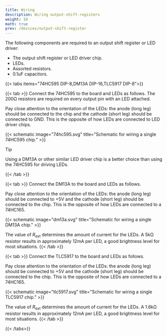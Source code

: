 ```yaml
---
title: Wiring
description: Wiring output-shift-registers
weight: 10
math: true
prev: /devices/output-shift-register
---
```


The following components are required to an output shift register or LED driver:

- The output shift register or LED driver chip.
- LEDs.
- Assorted resistors.
- 0.1uF capacitors.

{{< tabs items="74HC595 DIP-8,DM13A DIP-16,TLC5917 DIP-8">}}

{{< tab >}}
Connect the 74HC595 to the board and LEDs as follows. The 200Ω resistors are required on every output pin with an LED attached.

Pay close attention to the orientation of the LEDs: the anode (long leg) should be connected to the chip and the cathode (short leg) should be connected to GND. This is the opposite of how LEDs are connected to LED driver chips.

{{< schematic image="74hc595.svg" title="Schematic for wiring a single 74HC595 chip." >}}

> [!TIP]
> Using a DM13A or other similar LED driver chip is a better choice than using the 74HC595 for driving LEDs.

{{< /tab >}}

{{< tab >}}
Connect the DM13A to the board and LEDs as follows.

Pay close attention to the orientation of the LEDs: the anode (long leg) should be connected to +5V and the cathode (short leg) should be connected to the chip. This is the opposite of how LEDs are connected to a 74HC165.

{{< schematic image="dm13a.svg" title="Schematic for wiring a single DM13A chip." >}}

The value of $R_{\text{ext}}$ determines the amount of current for the LEDs. A 5kΩ resistor results in approximately 12mA per LED, a good brightness level for most situations.
{{< /tab >}}

{{< tab >}}
Connect the TLC5917 to the board and LEDs as follows.

Pay close attention to the orientation of the LEDs: the anode (long leg) should be connected to +5V and the cathode (short leg) should be connected to the chip. This is the opposite of how LEDs are connected to a 74HC165.

{{< schematic image="tlc5917.svg" title="Schematic for wiring a single TLC5917 chip." >}}

The value of $R_{\text{ext}}$ determines the amount of current for the LEDs. A 1.6kΩ resistor results in approximately 12mA per LED, a good brightness level for most situations.
{{< /tab >}}

{{< /tabs>}}
